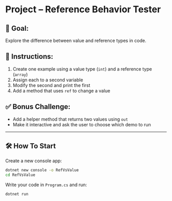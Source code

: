 # Project – Reference Behavior Tester

## 🧠 Goal:
Explore the difference between value and reference types in code.

## 🔧 Instructions:
1. Create one example using a value type (`int`) and a reference type (`array`)
2. Assign each to a second variable
3. Modify the second and print the first
4. Add a method that uses `ref` to change a value

## ✅ Bonus Challenge:
- Add a helper method that returns two values using `out`
- Make it interactive and ask the user to choose which demo to run

---

## 🛠️ How To Start

Create a new console app:
```bash
dotnet new console -o RefVsValue
cd RefVsValue
```

Write your code in `Program.cs` and run:
```bash
dotnet run
```
